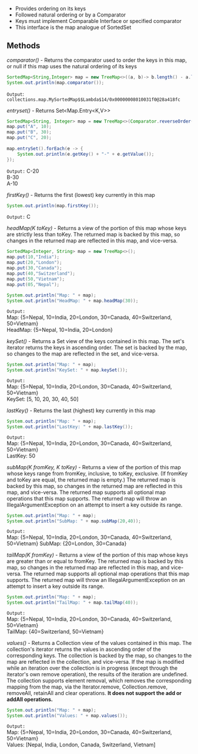 - Provides ordering on its keys
- Followed natural ordering or by a Comparator
- Keys must implement Comparable Interface or specified comparator
- This interface is the map analogue of SortedSet

## Methods
*comparator()* - Returns the comparator used to order the keys in this map, or null if this map uses the natural ordering of its keys

```java
SortedMap<String,Integer> map = new TreeMap<>((a, b)-> b.length() - a.length());  
System.out.println(map.comparator());
```

`Output`: `collections.map.MySortedMap$$Lambda$14/0x00000008010031f0@28a418fc`

*entryset()* - Returns Set<Map.Entry<K,V>>

```java
SortedMap<String, Integer> map = new TreeMap<>(Comparator.reverseOrder());  
map.put("A", 10);  
map.put("B", 30);  
map.put("C", 20);  
  
map.entrySet().forEach(e -> {  
    System.out.println(e.getKey() + "-" + e.getValue());  
});
```

`Output:` 
C-20  
B-30  
A-10  

*firstKey()* - Returns the first (lowest) key currently in this map
```java
System.out.println(map.firstKey());
```

`Output:` C  

*headMap(K toKey)* - Returns a view of the portion of this map whose keys are strictly less than toKey. The returned map is backed by this map, so changes in the returned map are reflected in this map, and vice-versa.

```java
SortedMap<Integer, String> map = new TreeMap<>();  
map.put(10,"India");  
map.put(20,"London");  
map.put(30,"Canada");  
map.put(40,"Switzerland");  
map.put(50,"Vietnam");  
map.put(05,"Nepal");  
  
System.out.println("Map: " + map);  
System.out.println("HeadMap: " + map.headMap(30));
```

`Output:`   
Map: {5=Nepal, 10=India, 20=London, 30=Canada, 40=Switzerland, 50=Vietnam}  
HeadMap: {5=Nepal, 10=India, 20=London}  

*keySet()* - Returns a Set view of the keys contained in this map. The set's iterator returns the keys in ascending order. The set is backed by the map, so changes to the map are reflected in the set, and vice-versa. 

```java
System.out.println("Map: " + map);  
System.out.println("KeySet: " + map.keySet());
```

`Output:`  
Map: {5=Nepal, 10=India, 20=London, 30=Canada, 40=Switzerland, 50=Vietnam}  
KeySet: [5, 10, 20, 30, 40, 50]  

*lastKey()* - Returns the last (highest) key currently in this map

```java
System.out.println("Map: " + map);  
System.out.println("LastKey: " + map.lastKey());
```

`Output:`  
Map: {5=Nepal, 10=India, 20=London, 30=Canada, 40=Switzerland, 50=Vietnam}  
LastKey: 50  

*subMap(K fromKey, K toKey)* - Returns a view of the portion of this map whose keys range from fromKey, inclusive, to toKey, exclusive. (If fromKey and toKey are equal, the returned map is empty.) The returned map is backed by this map, so changes in the returned map are reflected in this map, and vice-versa. The returned map supports all optional map operations that this map supports.
The returned map will throw an IllegalArgumentException on an attempt to insert a key outside its range.

```java
System.out.println("Map: " + map);  
System.out.println("SubMap: " + map.subMap(20,40));
```

`Output:`  
Map: {5=Nepal, 10=India, 20=London, 30=Canada, 40=Switzerland, 50=Vietnam}
SubMap: {20=London, 30=Canada}

*tailMap(K fromKey)* - Returns a view of the portion of this map whose keys are greater than or equal to fromKey. The returned map is backed by this map, so changes in the returned map are reflected in this map, and vice-versa. The returned map supports all optional map operations that this map supports.
The returned map will throw an IllegalArgumentException on an attempt to insert a key outside its range.

```java
System.out.println("Map: " + map);  
System.out.println("TailMap: " + map.tailMap(40));
```

`Output:`  
Map: {5=Nepal, 10=India, 20=London, 30=Canada, 40=Switzerland, 50=Vietnam}  
TailMap: {40=Switzerland, 50=Vietnam}  

*values()* - Returns a Collection view of the values contained in this map. The collection's iterator returns the values in ascending order of the corresponding keys. The collection is backed by the map, so changes to the map are reflected in the collection, and vice-versa. If the map is modified while an iteration over the collection is in progress (except through the iterator's own remove operation), the results of the iteration are undefined. The collection supports element removal, which removes the corresponding mapping from the map, via the Iterator.remove, Collection.remove, removeAll, retainAll and clear operations. **It does not support the add or addAll operations.**

```java
System.out.println("Map: " + map);  
System.out.println("Values: " + map.values());
```

`Output:`  
Map: {5=Nepal, 10=India, 20=London, 30=Canada, 40=Switzerland, 50=Vietnam}  
Values: [Nepal, India, London, Canada, Switzerland, Vietnam]  